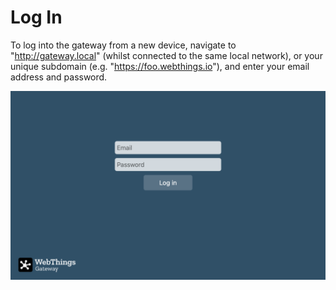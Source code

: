 # Log In

To log into the gateway from a new device, navigate to "http://gateway.local" (whilst connected to the same local network), or your unique subdomain (e.g. "https://foo.webthings.io"), and enter your email address and password.

![Screenshot of the login form with  email and password text fields and a log in button](images/log_in.png)